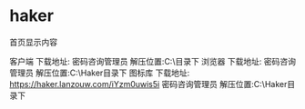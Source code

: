 # haker
首页显示内容

客户端 下载地址: 密码咨询管理员 解压位置:C:\目录下
浏览器 下载地址: 密码咨询管理员 解压位置:C:\Haker目录下
图标库 下载地址: https://haker.lanzouw.com/iYzm0uwis5i 密码咨询管理员 解压位置:C:\Haker目录下
